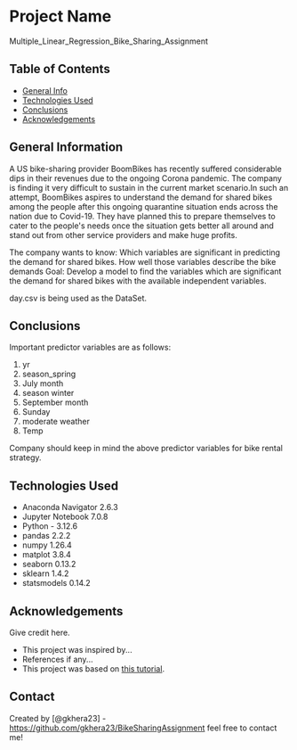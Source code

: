 # Project Name

Multiple_Linear_Regression_Bike_Sharing_Assignment

## Table of Contents
* [General Info](#general-information)
* [Technologies Used](#technologies-used)
* [Conclusions](#conclusions)
* [Acknowledgements](#acknowledgements)

<!-- You can include any other section that is pertinent to your problem -->

## General Information
A US bike-sharing provider BoomBikes has recently suffered considerable dips in their revenues due to the ongoing Corona pandemic. The company is finding it very difficult to sustain in the current market scenario.In such an attempt, BoomBikes aspires to understand the demand for shared bikes among the people after this ongoing quarantine situation ends across the nation due to Covid-19. They have planned this to prepare themselves to cater to the people's needs once the situation gets better all around and stand out from other service providers and make huge profits.

The company wants to know:
Which variables are significant in predicting the demand for shared bikes. How well those variables describe the bike demands Goal:
Develop a model to find the variables which are significant the demand for shared bikes with the available independent variables.

day.csv is being used as the DataSet.


## Conclusions
Important predictor variables are as follows:
1) yr
2) season_spring
3) July month
4) season winter
5) September month
6) Sunday
7) moderate weather
8) Temp

Company should keep in mind the above predictor variables for bike rental strategy.

## Technologies Used
- Anaconda Navigator 2.6.3
- Jupyter Notebook 7.0.8
- Python - 3.12.6
- pandas 2.2.2
- numpy 1.26.4
- matplot 3.8.4
- seaborn 0.13.2
- sklearn 1.4.2
- statsmodels 0.14.2

## Acknowledgements
Give credit here.
- This project was inspired by...
- References if any...
- This project was based on [this tutorial](https://www.example.com).


## Contact
Created by [@gkhera23] - https://github.com/gkhera23/BikeSharingAssignment
feel free to contact me!


<!-- Optional -->
<!-- ## License -->
<!-- This project is open source and available under the [... License](). -->

<!-- You don't have to include all sections - just the one's relevant to your project -->
